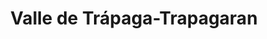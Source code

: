 ---
title: Valle de Trápaga-Trapagaran
url: /valle-de-trapaga-trapagaran/
latitude: 43.302
longitude: -3.034
---